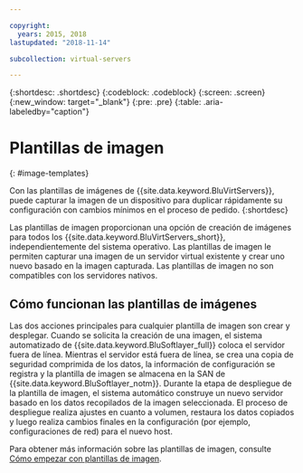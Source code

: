 ```yaml
---

copyright:
  years: 2015, 2018
lastupdated: "2018-11-14"

subcollection: virtual-servers

---
```


{:shortdesc: .shortdesc}
{:codeblock: .codeblock}
{:screen: .screen}
{:new_window: target="_blank"}
{:pre: .pre}
{:table: .aria-labeledby="caption"}

# Plantillas de imagen
{: #image-templates}

Con las plantillas de imágenes de {{site.data.keyword.BluVirtServers}}, puede capturar la imagen de un dispositivo para duplicar rápidamente su configuración con cambios mínimos en el proceso de pedido.
{:shortdesc}

Las plantillas de imagen proporcionan una opción de creación de imágenes para todos los {{site.data.keyword.BluVirtServers_short}}, independientemente del sistema operativo. Las plantillas de imagen le permiten capturar una imagen de un servidor virtual existente y crear uno nuevo basado en la imagen capturada. Las plantillas de imagen no son compatibles con los servidores nativos.

## Cómo funcionan las plantillas de imágenes
Las dos acciones principales para cualquier plantilla de imagen son crear y desplegar. Cuando se solicita la creación de una imagen, el sistema automatizado de {{site.data.keyword.BluSoftlayer_full}} coloca el servidor fuera de línea. Mientras el servidor está fuera de línea, se crea una copia de seguridad comprimida de los datos, la información de configuración se registra y la plantilla de imagen se almacena en la SAN de {{site.data.keyword.BluSoftlayer_notm}}. Durante la etapa de despliegue de la plantilla de imagen, el sistema automático construye un nuevo servidor basado en los datos recopilados de la imagen seleccionada. El proceso de despliegue realiza ajustes en cuanto a volumen, restaura los datos copiados y luego realiza cambios finales en la configuración (por ejemplo, configuraciones de red) para el nuevo host.

Para obtener más información sobre las plantillas de imagen, consulte [Cómo empezar con plantillas de imagen](/docs/infrastructure/image-templates?topic=image-templates-getting-started-with-image-templates).
